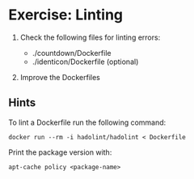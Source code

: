 # Exercise: Linting

1. Check the following files for linting errors:

    - ./countdown/Dockerfile
    - ./identicon/Dockerfile (optional)

2. Improve the Dockerfiles

## Hints


To lint a Dockerfile run the following command:

```
docker run --rm -i hadolint/hadolint < Dockerfile
```

Print the package version with:

```
apt-cache policy <package-name>
```
